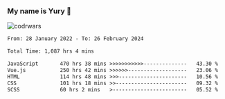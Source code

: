### My name is Yury 👋 
![codrwars](https://www.codewars.com/users/litury/badges/micro) 


<!--START_SECTION:waka-->

```txt
From: 28 January 2022 - To: 26 February 2024

Total Time: 1,087 hrs 4 mins

JavaScript       470 hrs 38 mins >>>>>>>>>>>--------------   43.30 %
Vue.js           250 hrs 42 mins >>>>>>-------------------   23.06 %
HTML             114 hrs 48 mins >>>----------------------   10.56 %
CSS              101 hrs 18 mins >>-----------------------   09.32 %
SCSS             60 hrs 2 mins   >------------------------   05.52 %
```

<!--END_SECTION:waka-->

